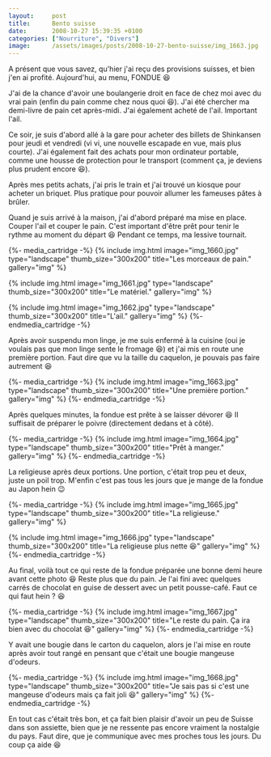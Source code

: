 ```yaml
---
layout:     post
title:      Bento suisse
date:       2008-10-27 15:39:35 +0100
categories: ["Nourriture", "Divers"]
image:      /assets/images/posts/2008-10-27-bento-suisse/img_1663.jpg
---
```


A présent que vous savez, qu'hier j'ai reçu des provisions suisses, et bien j'en ai profité. Aujourd'hui, au menu,
FONDUE :laughing:

<!--more-->

J'ai de la chance d'avoir une boulangerie droit en face de chez moi avec du vrai pain (enfin du pain comme chez
nous quoi :laughing:). J'ai été chercher ma demi-livre de pain cet après-midi. J'ai également acheté de l'ail.
Important l'ail.

Ce soir, je suis d'abord allé à la gare pour acheter des billets de Shinkansen pour jeudi et vendredi (vi vi, une
nouvelle escapade en vue, mais plus courte). J'ai également fait des achats pour mon ordinateur portable, comme une
housse de protection pour le transport (comment ça, je deviens plus prudent encore :laughing:).

Après mes petits achats, j'ai pris le train et j'ai trouvé un kiosque pour acheter un briquet. Plus pratique pour
pouvoir allumer les fameuses pâtes à brûler.

Quand je suis arrivé à la maison, j'ai d'abord préparé ma mise en place. Couper l'ail et couper le pain. C'est
important d'être prêt pour tenir le rythme au moment du départ :laughing: Pendant ce temps, ma lessive tournait.

{%- media_cartridge -%}
{% include img.html
    image="img_1660.jpg"
    type="landscape"
    thumb_size="300x200"
    title="Les morceaux de pain."
    gallery="img"
%}

{% include img.html
    image="img_1661.jpg"
    type="landscape"
    thumb_size="300x200"
    title="Le matériel."
    gallery="img"
%}

{% include img.html
    image="img_1662.jpg"
    type="landscape"
    thumb_size="300x200"
    title="L'ail."
    gallery="img"
%}
{%- endmedia_cartridge -%}

Après avoir suspendu mon linge, je me suis enfermé à la cuisine (oui je voulais pas que mon linge sente le fromage
:laughing:) et j'ai mis en route une première portion. Faut dire que vu la taille du caquelon, je pouvais pas
faire autrement :laughing:

{%- media_cartridge -%}
{% include img.html
    image="img_1663.jpg"
    type="landscape"
    thumb_size="300x200"
    title="Une première portion."
    gallery="img"
%}
{%- endmedia_cartridge -%}

Après quelques minutes, la fondue est prête à se laisser dévorer :laughing: Il suffisait de préparer le poivre
(directement dedans et à côté).

{%- media_cartridge -%}
{% include img.html
    image="img_1664.jpg"
    type="landscape"
    thumb_size="300x200"
    title="Prêt à manger."
    gallery="img"
%}
{%- endmedia_cartridge -%}

La religieuse après deux portions. Une portion, c'était trop peu et deux, juste un poil trop. M'enfin c'est pas
tous les jours que je mange de la fondue au Japon hein :wink:

{%- media_cartridge -%}
{% include img.html
    image="img_1665.jpg"
    type="landscape"
    thumb_size="300x200"
    title="La religieuse."
    gallery="img"
%}

{% include img.html
    image="img_1666.jpg"
    type="landscape"
    thumb_size="300x200"
    title="La religieuse plus nette :laughing:"
    gallery="img"
%}
{%- endmedia_cartridge -%}

Au final, voilà tout ce qui reste de la fondue préparée une bonne demi heure avant cette photo :laughing: Reste
plus que du pain. Je l'ai fini avec quelques carrés de chocolat en guise de dessert avec un petit pousse-café. Faut
ce qui faut hein ? :laughing:

{%- media_cartridge -%}
{% include img.html
    image="img_1667.jpg"
    type="landscape"
    thumb_size="300x200"
    title="Le reste du pain. Ça ira bien avec du chocolat :laughing:"
    gallery="img"
%}
{%- endmedia_cartridge -%}

Y avait une bougie dans le carton du caquelon, alors je l'ai mise en route après avoir tout rangé en pensant que
c'était une bougie mangeuse d'odeurs.

{%- media_cartridge -%}
{% include img.html
    image="img_1668.jpg"
    type="landscape"
    thumb_size="300x200"
    title="Je sais pas si c'est une mangeuse d'odeurs mais ça fait joli :laughing:"
    gallery="img"
%}
{%- endmedia_cartridge -%}

En tout cas c'était très bon, et ça fait bien plaisir d'avoir un peu de Suisse dans son assiette, bien que je ne
ressente pas encore vraiment la nostalgie du pays. Faut dire, que je communique avec mes proches tous les jours. Du
coup ça aide :laughing: